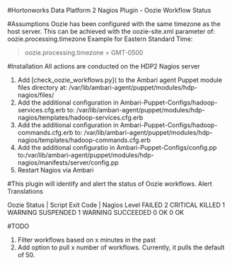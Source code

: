 #Hortonworks Data Platform 2 Nagios Plugin - Oozie Workflow Status

#Assumptions
Oozie has been configured with the same timezone as the host server.  This can be achieved with the oozie-site.xml parameter of: oozie.processing.timezone
Example for Eastern Standard Time:
>oozie.processing.timezone = GMT-0500

#Installation
All actions are conducted on the HDP2 Nagios server
1. Add [check_oozie_workflows.py]( to the Ambari agent Puppet module files directory at: /var/lib/ambari-agent/puppet/modules/hdp-nagios/files/
2. Add the additional configuration in Ambari-Puppet-Configs/hadoop-services.cfg.erb to: /var/lib/ambari-agent/puppet/modules/hdp-nagios/templates/hadoop-services.cfg.erb
3. Add the additional configuration in Ambari-Puppet-Configs/hadoop-commands.cfg.erb to: /var/lib/ambari-agent/puppet/modules/hdp-nagios/templates/hadoop-commands.cfg.erb
4. Add the additional configuratio in Ambari-Puppet-Configs/config.pp to:/var/lib/ambari-agent/puppet/modules/hdp-nagios/manifests/server/config.pp
5. Restart Nagios via Ambari

#This plugin will identify and alert the status of Oozie workflows.
Alert Translations

Oozie Status   |  Script Exit Code |  Nagios Level
FAILED              2                   CRITICAL
KILLED              1                   WARNING
SUSPENDED           1                   WARNING
SUCCEEDED           0                   OK
<all others>        0                   OK

#TODO
1. Filter workflows based on x minutes in the past
2. Add option to pull x number of workflows.  Currently, it pulls the default of 50.